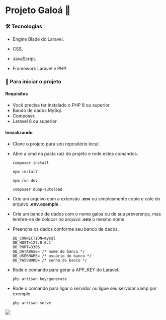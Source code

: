 # Projeto Galoá 🍊

### 🛠 Tecnologias

* Engine Blade do Laravel.
* CSS.

* JavaScript.

* Framework Laravel e PHP.

### 🚀 Para iniciar o projeto

#### Requisitos

* Você precisa ter instalado o PHP 8 ou superior.
* Bando de dados MySql.
* Composer.
* Laravel 8 ou superior.

#### Inicializando

* Clone o projeto para seu repositório local.
* Abre a cmd na pasta raiz do projeto e rode estes comandos.

  ```
  composer install

  npm install

  npm run dev 

  composer dump-autoload

  ```

* Crie um arquivo com a extensão  **.env** ou simplesmente copie e cole do arquivo  **.env.example** .
* Crie um banco de dados com o nome galoa ou de sua preverença, mas lembre-se de colocar no arquivo **.env** o mesmo nome.
* Preencha os dados conforme seu banco de dados.

  ```
  DB_CONNECTION=mysql
  DB_HOST=127.0.0.1
  DB_PORT=3306
  DB_DATABASE= /* nome do banco */
  DB_USERNAME= /* usuário do banco */
  DB_PASSWORD= /* senha do banco */
  ```



* Rode o comando para gerar a APP_KEY do Laravel.

  ```
  php artisan key:generate
  ```

* Rode o comando para ligar o servidor ou ligue seu servidor xamp por exemplo.

  ```
  php artisan serve
  ```

<img src="./assets/images/preview-site.png" />


